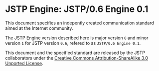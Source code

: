 JSTP Engine: JSTP/0.6 Engine 0.1
==============================================

This document specifies an indepently created communication standard aimed at the Internet community. 

The JSTP Engine version described here is major version `0` and minor version `1` for JSTP version `0.6`, refered to as `JSTP/0.6 Engine 0.1`.

This document and the specified standard are released by the JSTP collaborators under the [Creative Commons Attribution-ShareAlike 3.0 Unported License](http://creativecommons.org/licenses/by-sa/3.0/deed).
